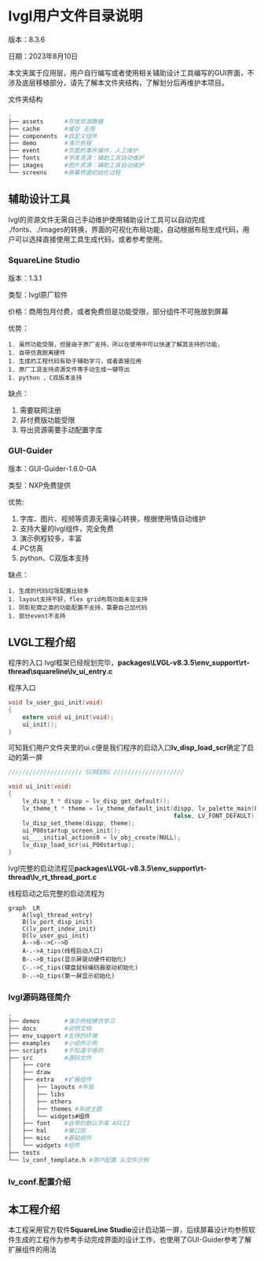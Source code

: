 # lvgl用户文件目录说明

版本：8.3.6

日期：2023年8月10日

本文夹属于应用层，用户自行编写或者使用相关辅助设计工具编写的GUI界面，不涉及底层移植部分，请先了解本文件夹结构，了解划分后再维护本项目。

文件夹结构

```sh
.
├── assets		#存放资源数据
├── cache		#缓存 无用
├── components	#自定义组件
├── demo		#演示例程
├── event		#页面的事件操作，人工维护
├── fonts		#字库资源：辅助工具自动维护
├── images		#图片资源：辅助工具自动维护
└── screens		#屏幕界面初始化过程
```

## 辅助设计工具

lvgl的资源文件无需自己手动维护使用辅助设计工具可以自动完成 ./fonts、./images的转换，界面的可视化布局功能，自动根据布局生成代码，用户可以选择直接使用工具生成代码，或者参考使用。

### SquareLine Studio

 版本：1.3.1

类型：lvgl原厂软件

价格：商用包月付费，或者免费但是功能受限，部分组件不可拖放到屏幕

优势：

	1. 虽然功能受限，但是由于原厂支持，所以在使用中可以快速了解其支持的功能，
	1. 自带仿真脱离硬件
	1. 生成的工程代码有助于辅助学习，或者直接应用
	1. 原厂工具支持资源文件等手动生成一键导出
	1. python 、C双版本支持

缺点：

1. 需要联网注册
2. 非付费版功能受限
3. 导出资源需要手动配置字库



### GUI-Guider

版本：GUI-Guider-1.6.0-GA

类型：NXP免费提供

优势: 

1. 字库、图片、视频等资源无需操心转换，根据使用情自动维护
2. 支持大量的lvgl组件，完全免费
3. 演示例程较多，丰富
4. PC仿真
5. python、C双版本支持

缺点：

	1. 生成的代码垃圾配置比较多
	1. layout支持不好，flex grid布局功能未见支持
	1. 阴影轮廓之类的功能配置不支持，需要自己加代码
	1. 部分event不支持

## LVGL工程介绍

程序的入口 lvgl框架已经规划完毕，**packages\LVGL-v8.3.5\env_support\rt-thread\squareline\lv_ui_entry.c**

程序入口

```c
void lv_user_gui_init(void)
{
    extern void ui_init(void);
    ui_init();
}

```

可知我们用户文件夹里的ui.c便是我们程序的启动入口**lv_disp_load_scr**确定了启动的第一屏

```c
///////////////////// SCREENS ////////////////////

void ui_init(void)
{
    lv_disp_t * dispp = lv_disp_get_default();
    lv_theme_t * theme = lv_theme_default_init(dispp, lv_palette_main(LV_PALETTE_BLUE), lv_palette_main(LV_PALETTE_RED),
                                               false, LV_FONT_DEFAULT);
    lv_disp_set_theme(dispp, theme);
    ui_P00startup_screen_init();
    ui____initial_actions0 = lv_obj_create(NULL);
    lv_disp_load_scr(ui_P00startup);
}
```

lvgl完整的启动流程见**packages\LVGL-v8.3.5\env_support\rt-thread\lv_rt_thread_port.c**

线程启动之后完整的启动流程为

```mermaid
graph  LR
    A(lvgl_thread_entry)
    B(lv_port_disp_init)
	C(lv_port_indev_init)
    D(lv_user_gui_init)
    A-->B-->C-->D
    A-.->A_tips(线程启动入口)
    B-.->B_tips(显示屏驱动硬件初始化)
    C-.->C_tips(键盘鼠标编码器驱动初始化)
    D-.->D_tips(第一屏显示初始化)
```



### lvgl源码路径简介

```sh
.
├── demos		#演示例程模仿学习
├── docs		#说明文档
├── env_support	#支持的环境
├── examples	#小组件示例
├── scripts		#不知道干啥的
├── src			#源码文件
│   ├── core
│   ├── draw
│   ├── extra	#扩展组件
│   │   ├── layouts #布局
│   │   ├── libs 
│   │   ├── others
│   │   ├── themes #系统主题
│   │   └── widgets#组件
│   ├── font	#自带的默认字库 ASCII
│   ├── hal		#接口层
│   ├── misc	#基础组件
│   └── widgets	#组件
├── tests
└── lv_conf_template.h #用户配置 头文件示例
```

### lv_conf.配置介绍



## 本工程介绍

本工程采用官方软件**SquareLine Studio**设计启动第一屏，后续屏幕设计均参照软件生成的工程作为参考手动完成界面的设计工作，也使用了GUI-Guider参考了解扩展组件的用法
